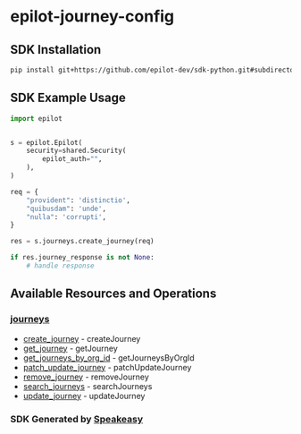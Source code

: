 # epilot-journey-config

<!-- Start SDK Installation -->
## SDK Installation

```bash
pip install git+https://github.com/epilot-dev/sdk-python.git#subdirectory=journey_config
```
<!-- End SDK Installation -->

## SDK Example Usage
<!-- Start SDK Example Usage -->
```python
import epilot


s = epilot.Epilot(
    security=shared.Security(
        epilot_auth="",
    ),
)

req = {
    "provident": 'distinctio',
    "quibusdam": 'unde',
    "nulla": 'corrupti',
}

res = s.journeys.create_journey(req)

if res.journey_response is not None:
    # handle response
```
<!-- End SDK Example Usage -->

<!-- Start SDK Available Operations -->
## Available Resources and Operations


### [journeys](docs/journeys/README.md)

* [create_journey](docs/journeys/README.md#create_journey) - createJourney
* [get_journey](docs/journeys/README.md#get_journey) - getJourney
* [get_journeys_by_org_id](docs/journeys/README.md#get_journeys_by_org_id) - getJourneysByOrgId
* [patch_update_journey](docs/journeys/README.md#patch_update_journey) - patchUpdateJourney
* [remove_journey](docs/journeys/README.md#remove_journey) - removeJourney
* [search_journeys](docs/journeys/README.md#search_journeys) - searchJourneys
* [update_journey](docs/journeys/README.md#update_journey) - updateJourney
<!-- End SDK Available Operations -->

### SDK Generated by [Speakeasy](https://docs.speakeasyapi.dev/docs/using-speakeasy/client-sdks)
